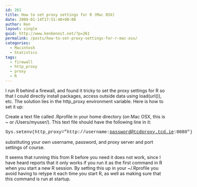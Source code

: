 ```yaml
---
id: 261
title: How to set proxy settings for R (Mac OSX)
date: 2009-01-14T17:51:40+00:00
author: Ken
layout: single
guid: http://www.kenbenoit.net/?p=261
permalink: /posts/how-to-set-proxy-settings-for-r-mac-osx/
categories:
  - Macintosh
  - Statistics
tags:
  - firewall
  - http_proxy
  - proxy
  - R
---
```

I run R behind a firewall, and found it tricky to set the proxy settings for R so that I could directly install packages, access outside data using load(url()), etc. The solution lies in the http_proxy environment variable. Here is how to set it up:

Create a text file called .Rprofile in your home directory (on Mac OSX, this is ~ or /Users/myuser/). This text file should have the following line in it:

<span style="font-family: 'Courier New'; line-height: 18px; white-space: pre;">Sys.setenv(http_proxy=&#8221;http://username:password@tcdproxy.tcd.ie:8080&#8243;)</span>

substituting your own username, password, and proxy server and port settings of course.

It seems that running this from R before you need it does not work, since I have heard reports that it only works if you run it as the first command in R when you start a new R session. By setting this up in your ~/.Rprofile you avoid having to retype it each time you start R, as well as making sure that this command is run at startup.
